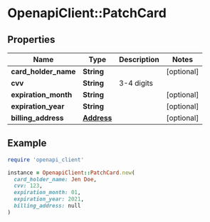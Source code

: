 # OpenapiClient::PatchCard

## Properties

| Name | Type | Description | Notes |
| ---- | ---- | ----------- | ----- |
| **card_holder_name** | **String** |  | [optional] |
| **cvv** | **String** | 3-4 digits |  |
| **expiration_month** | **String** |  | [optional] |
| **expiration_year** | **String** |  | [optional] |
| **billing_address** | [**Address**](Address.md) |  | [optional] |

## Example

```ruby
require 'openapi_client'

instance = OpenapiClient::PatchCard.new(
  card_holder_name: Jen Doe,
  cvv: 123,
  expiration_month: 01,
  expiration_year: 2021,
  billing_address: null
)
```

